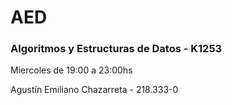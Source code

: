 # AED
### Algoritmos y Estructuras de Datos - K1253

Miercoles de 19:00 a 23:00hs

Agustín Emiliano Chazarreta - 218.333-0
